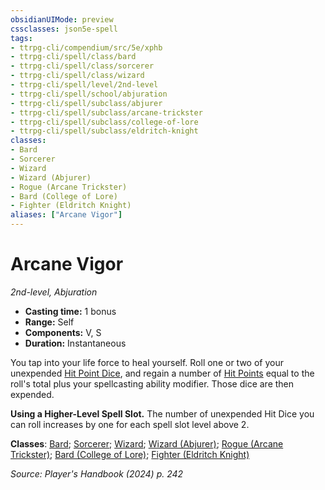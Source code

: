 ```yaml
---
obsidianUIMode: preview
cssclasses: json5e-spell
tags:
- ttrpg-cli/compendium/src/5e/xphb
- ttrpg-cli/spell/class/bard
- ttrpg-cli/spell/class/sorcerer
- ttrpg-cli/spell/class/wizard
- ttrpg-cli/spell/level/2nd-level
- ttrpg-cli/spell/school/abjuration
- ttrpg-cli/spell/subclass/abjurer
- ttrpg-cli/spell/subclass/arcane-trickster
- ttrpg-cli/spell/subclass/college-of-lore
- ttrpg-cli/spell/subclass/eldritch-knight
classes:
- Bard
- Sorcerer
- Wizard
- Wizard (Abjurer)
- Rogue (Arcane Trickster)
- Bard (College of Lore)
- Fighter (Eldritch Knight)
aliases: ["Arcane Vigor"]
---
```

# Arcane Vigor
*2nd-level, Abjuration*  

- **Casting time:** 1 bonus
- **Range:** Self
- **Components:** V, S
- **Duration:** Instantaneous

You tap into your life force to heal yourself. Roll one or two of your unexpended [Hit Point Dice](3-Compendium/rules/variant-rules/hit-point-dice-xphb.md), and regain a number of [Hit Points](3-Compendium/rules/variant-rules/hit-points-xphb.md) equal to the roll's total plus your spellcasting ability modifier. Those dice are then expended.

**Using a Higher-Level Spell Slot.** The number of unexpended Hit Dice you can roll increases by one for each spell slot level above 2.

**Classes**: [Bard](list-spells-classes-bard); [Sorcerer](list-spells-classes-sorcerer); [Wizard](list-spells-classes-wizard); [Wizard (Abjurer)](list-spells-classes-wizard-xphb-abjurer-xphb); [Rogue (Arcane Trickster)](list-spells-classes-rogue-xphb-arcane-trickster-xphb); [Bard (College of Lore)](list-spells-classes-bard-xphb-college-of-lore-xphb); [Fighter (Eldritch Knight)](list-spells-classes-fighter-xphb-eldritch-knight-xphb)

*Source: Player's Handbook (2024) p. 242*